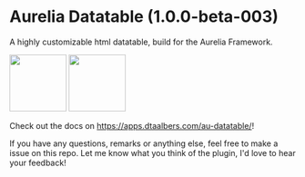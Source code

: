 # Aurelia Datatable (1.0.0-beta-003)
A highly customizable html datatable, build for the Aurelia Framework.

<p align="left">
<img src="https://apps.dtaalbers.com/au-datatable/src/assets/images/logo-dtaalbers.png" width="100" style="display: inline">
<img src="https://apps.dtaalbers.com/au-datatable/src/assets/images/logo-aurelia.png" width="100" style="display: inline">


</p>


Check out the docs on <a href="https://apps.dtaalbers.com/au-datatable/" target="_blank">https://apps.dtaalbers.com/au-datatable/</a>!

If you have any questions, remarks or anything else, feel free to make a issue on this repo. Let me know what you think of the plugin, I'd love to hear your feedback!
